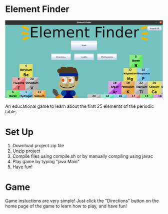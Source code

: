 # Element Finder
![alt text](https://github.com/LiljaKiiski/ElementFinder/blob/main/cover_picture.png)

An educational game to learn about the first 25 elements of the periodic table.

# Set Up
1. Download project zip file
2. Unzip project
3. Compile files using compile.sh or by manually compiling using javac
4. Play game by typing "java Main"
5. Have fun!

# Game 
Game instuctions are very simple! Just click the "Directions" button on the home page of the game to learn how to play, and have fun!
